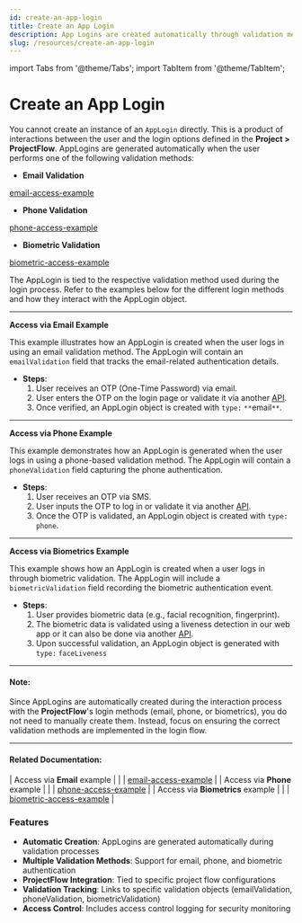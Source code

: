 ```yaml
---
id: create-an-app-login
title: Create an App Login
description: App Logins are created automatically through validation methods
slug: /resources/create-an-app-login
---
```


import Tabs from '@theme/Tabs';
import TabItem from '@theme/TabItem';

# Create an App Login

You cannot create an instance of an `AppLogin` directly. This is a product of interactions between the user and the login options defined in the **Project > ProjectFlow**. AppLogins are generated automatically when the user performs one of the following validation methods:

* **Email Validation**

[email-access-example](https://docs.verifik.co/services/verifik-access-code-solution-via-api/email-access-example)

* **Phone Validation**

[phone-access-example](https://docs.verifik.co/services/verifik-access-code-solution-via-api/phone-access-example)

* **Biometric Validation**

[biometric-access-example](https://docs.verifik.co/services/verifik-access-code-solution-via-api/biometric-access-example)

The AppLogin is tied to the respective validation method used during the login process. Refer to the examples below for the different login methods and how they interact with the AppLogin object.

***

**Access via Email Example**

This example illustrates how an AppLogin is created when the user logs in using an email validation method. The AppLogin will contain an `emailValidation` field that tracks the email-related authentication details.

* **Steps**:
  1. User receives an OTP (One-Time Password) via email.
  2. User enters the OTP on the login page or validate it via another [API](https://docs.verifik.co/resources/email-validations/validate-an-email-validation).
  3. Once verified, an AppLogin object is created with `type:` `**`email`**`.

***

**Access via Phone Example**

This example demonstrates how an AppLogin is generated when the user logs in using a phone-based validation method. The AppLogin will contain a `phoneValidation` field capturing the phone authentication.

* **Steps**:
  1. User receives an OTP via SMS.
  2. User inputs the OTP to log in or validate it via another [API](https://docs.verifik.co/resources/phone-validations/validate-a-phone-validation).
  3. Once the OTP is validated, an AppLogin object is created with `type: phone`.

***

**Access via Biometrics Example**

This example shows how an AppLogin is created when a user logs in through biometric validation. The AppLogin will include a `biometricValidation` field recording the biometric authentication event.

* **Steps**:
  1. User provides biometric data (e.g., facial recognition, fingerprint).
  2. The biometric data is validated using a liveness detection in our web app or it can also be done via another [API](https://docs.verifik.co/resources/biometric-validations/validate-an-app-login-biometric-validation).
  3. Upon successful validation, an AppLogin object is generated with `type:` `faceLiveness`

***

#### **Note**:

Since AppLogins are automatically created during the interaction process with the **ProjectFlow**'s login methods (email, phone, or biometrics), you do not need to manually create them. Instead, focus on ensuring the correct validation methods are implemented in the login flow.

***

#### **Related Documentation**:

| Access via **Email** example | | | [email-access-example](../../services/verifik-access-code-solution-via-api/email-access-example) |
| Access via **Phone** example | | | [phone-access-example](../../services/verifik-access-code-solution-via-api/phone-access-example) |
| Access via **Biometrics** example | | | [biometric-access-example](../../services/verifik-access-code-solution-via-api/biometric-access-example) |

### Features

- **Automatic Creation**: AppLogins are generated automatically during validation processes
- **Multiple Validation Methods**: Support for email, phone, and biometric authentication
- **ProjectFlow Integration**: Tied to specific project flow configurations
- **Validation Tracking**: Links to specific validation objects (emailValidation, phoneValidation, biometricValidation)
- **Access Control**: Includes access control logging for security monitoring
